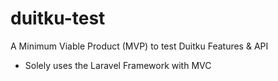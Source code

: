 # duitku-test
A Minimum Viable Product (MVP) to test Duitku Features &amp; API
* Solely uses the Laravel Framework with MVC

